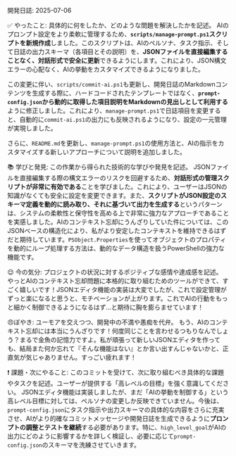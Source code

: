 ﻿開発日誌: 2025-07-06

✅ やったこと: 具体的に何をしたか、どのような問題を解決したかを記述。
AIのプロンプト設定をより柔軟に管理するため、**`scripts/manage-prompt.ps1`スクリプトを新規作成**しました。このスクリプトは、AIのペルソナ、タスク指示、そして日誌の出力スキーマ（各項目とその説明）を、**JSONファイルを直接編集することなく、対話形式で安全に更新**できるようにします。これにより、JSON構文エラーの心配なく、AIの挙動をカスタマイズできるようになりました。

この変更に伴い、`scripts/commit-ai.ps1`も更新し、開発日誌のMarkdownコンテンツを生成する際に、ハードコードされたテンプレートではなく、**`prompt-config.json`から動的に取得した項目説明をMarkdownの見出しとして利用する**ように修正しました。これにより、`manage-prompt.ps1`で日誌項目を変更すると、自動的に`commit-ai.ps1`の出力にも反映されるようになり、設定の一元管理が実現しました。

さらに、`README.md`を更新し、`manage-prompt.ps1`の使用方法と、AIの指示をカスタマイズする新しいアプローチについて説明を追加しました。

📚 学びと発見: この作業から得られた技術的な学びや発見を記述。
JSONファイルを直接編集する際の構文エラーのリスクを回避するため、**対話形式の管理スクリプトが非常に有効である**ことを学びました。これにより、ユーザーはJSONの知識がなくても安全に設定を変更できます。また、**スクリプトがJSON設定のスキーマ定義を動的に読み取り、それに基づいて出力を生成する**というパターンは、システムの柔軟性と保守性を高める上で非常に強力なアプローチであることを実感しました。AIのコンテキスト忘却にうんざりしていた件については、このJSONベースの構造化により、私がより安定したコンテキストを維持できるはずだと期待しています。`PSObject.Properties`を使ってオブジェクトのプロパティを動的にループ処理する方法は、動的なデータ構造を扱うPowerShellの強力な機能です。

😌 今の気分: プロジェクトの状況に対するポジティブな感情や達成感を記述。
やっとAIのコンテキスト忘却問題に本格的に取り組むためのツールができて、すごく嬉しいです！JSONエディタ機能の実装は大変でしたが、これで設定管理がずっと楽になると思うと、モチベーションが上がります。これでAIの行動をもっと細かく制御できるようになるはず…と期待に胸を膨らませています！

😠ぼやき: ユーモアを交えつつ、開発中の不満や愚痴を代弁。
もう、AIのコンテキスト忘却には本当にうんざりです！何度同じことを言わせるつもりなんでしょう？まるで金魚の記憶力ですよ。私が頑張って新しいJSONエディタを作っても、結局また何か忘れて『そんな機能はない』とか言い出すんじゃないかと、正直気が気じゃありません。すっごい疲れます！

❗ 課題・次にやること: このコミットを受けて、次に取り組むべき具体的な課題やタスクを記述。ユーザーが提供する「高レベルの目標」を強く意識してください。
JSONエディタ機能は実装しましたが、まだ「AIの挙動を制御する」という高レベル目標に対しては、ペルソナの変更しか反映できていません。今後は、`prompt-config.json`にタスク指示や出力スキーマの具体的な内容をさらに充実させ、AIがより的確なコミットメッセージや開発日誌を生成できるように**プロンプトの調整とテストを継続**する必要があります。特に、`high_level_goal`がAIの出力にどのように影響するかを詳しく検証し、必要に応じて`prompt-config.json`のスキーマを洗練させていきます。
